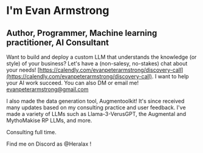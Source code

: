 # I'm Evan Armstrong
## Author, Programmer, Machine learning practitioner, AI Consultant

Want to build and deploy a custom LLM that understands the knowledge (or style) of your business? Let's have a (non-salesy, no-stakes) chat about your needs! [https://calendly.com/evanpeterarmstrong/discovery-call](https://calendly.com/evanpeterarmstrong/discovery-call). I want to help your AI work succeed. You can also DM or email me! evanpeterarmstrong@gmail.com

I also made the data generation tool, Augmentoolkit! It's since received many updates based on my consulting practice and user feedback. I've made a variety of LLMs such as Llama-3-VerusGPT, the Augmental and MythoMakise RP LLMs, and more.

Consulting full time.



Find me on Discord as @Heralax !


